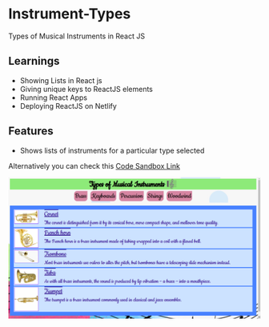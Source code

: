 # Instrument-Types
Types of Musical Instruments in React JS

## Learnings 
- Showing Lists in React js
- Giving unique keys to ReactJS elements
- Running React Apps
- Deploying ReactJS on Netlify

## Features
- Shows lists of instruments for a particular type selected

Alternatively you can check this [Code Sandbox Link](https://6cx8iy.csb.app/)

![Screenshot](mark9.png?raw=true)
